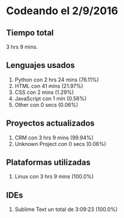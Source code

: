 # Codeando el 2/9/2016

## Tiempo total
3 hrs 9 mins.

## Lenguajes usados
1. Python con 2 hrs 24 mins (76.11%)
1. HTML con 41 mins (21.97%)
1. CSS con 2 mins (1.29%)
1. JavaScript con 1 min (0.56%)
1. Other con 0 secs (0.06%)

## Proyectos actualizados
1. CRM con 3 hrs 9 mins (99.94%)
1. Unknown Project con 0 secs (0.06%)

## Plataformas utilizadas
1. Linux con 3 hrs 9 mins (100.0%)

## IDEs
1. Sublime Text un total de 3:09:23 (100.0%)
